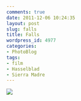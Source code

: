 ```yaml
---
comments: true
date: 2011-12-06 10:24:35
layout: post
slug: falls
title: Falls
wordpress_id: 4977
categories:
- PhotoBlog
tags:
- film
- Hasselblad
- Sierra Madre
---
```


![](http://ryanfitzer.com/main/wp-content/uploads/2011/12/falls-800x800.jpg)
